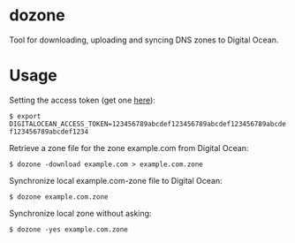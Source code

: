 # dozone
Tool for downloading, uploading and syncing DNS zones to Digital Ocean.

# Usage

Setting the access token (get one [here](https://cloud.digitalocean.com/settings/api/tokens)):

`$ export DIGITALOCEAN_ACCESS_TOKEN=123456789abcdef123456789abcdef123456789abcdef123456789abcdef1234`

Retrieve a zone file for the zone example.com from Digital Ocean:

`$ dozone -download example.com > example.com.zone`

Synchronize local example.com-zone file to Digital Ocean:

`$ dozone example.com.zone`

Synchronize local zone without asking:

`$ dozone -yes example.com.zone`
